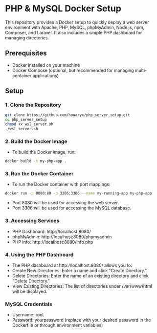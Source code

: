 # PHP & MySQL Docker Setup

This repository provides a Docker setup to quickly deploy a web server environment with Apache, PHP, MySQL, phpMyAdmin, Node.js, npm, Composer, and Laravel. It also includes a simple PHP dashboard for managing directories.

## Prerequisites

- Docker installed on your machine
- Docker Compose (optional, but recommended for managing multi-container applications)

## Setup

### 1. Clone the Repository

```bash
git clone https://github.com/houaryx/php_server_setup.git
cd php_server_setup
chmod +x wsl_server.sh
./wsl_server.sh
`````
### 2. Build the Docker Image
- To build the Docker image, run:
```bash
docker build -t my-php-app .
```
### 3. Run the Docker Container
- To run the Docker container with port mappings:
```bash
docker run -p 8080:80 -p 3306:3306 --name my-running-app my-php-app

```
- Port 8080 will be used for accessing the web server.
- Port 3306 will be used for accessing the MySQL database.

### 3. Accessing Services
- PHP Dashboard: http://localhost:8080/
- phpMyAdmin: http://localhost:8080/phpmyadmin
- PHP Info: http://localhost:8080/info.php

### 4. Using the PHP Dashboard
- The PHP dashboard at http://localhost:8080/ allows you to:
- Create New Directories: Enter a name and click "Create Directory."
- Delete Directories: Enter the name of an existing directory and click "Delete Directory."
- View Existing Directories: The list of directories under /var/www/html will be displayed.
### MySQL Credentials
- Username: root
- Password: yourpassword (replace with your desired password in the Dockerfile or through environment variables)
